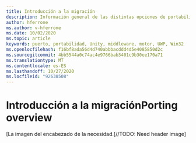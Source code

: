 ```yaml
---
title: Introducción a la migración
description: Información general de las distintas opciones de portabilidad para incorporar aplicaciones existentes a la realidad mixta.
author: hferrone
ms.author: v-hferrone
ms.date: 10/02/2020
ms.topic: article
keywords: puerto, portabilidad, Unity, middleware, motor, UWP, Win32
ms.openlocfilehash: f16bf8ada56d4d740abbbacddd4d5e4085850d2c
ms.sourcegitcommit: 4bb5544a0c74ac4e9766bab3401c9b30ee170a71
ms.translationtype: MT
ms.contentlocale: es-ES
ms.lasthandoff: 10/27/2020
ms.locfileid: "92638508"
---
```

# <a name="porting-overview"></a><span data-ttu-id="6deb1-104">Introducción a la migración</span><span class="sxs-lookup"><span data-stu-id="6deb1-104">Porting overview</span></span>

<span data-ttu-id="6deb1-105">[La imagen del encabezado de la necesidad.</span><span class="sxs-lookup"><span data-stu-id="6deb1-105">[//TODO: Need header image]</span></span>